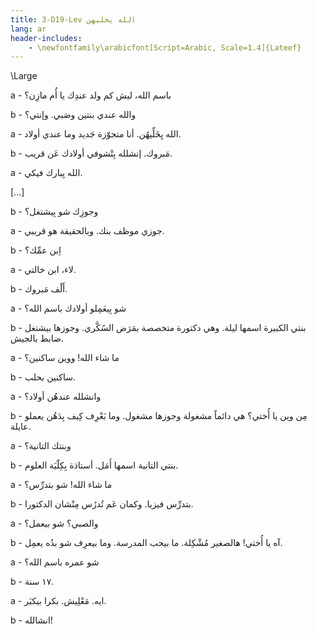 ```yaml
---
title: 3-D19-Lev الله يخليهن
lang: ar
header-includes:
    - \newfontfamily\arabicfont[Script=Arabic, Scale=1.4]{Lateef}
---
```


\Large

a - باسم الله، ليش كم ولد عندِك يا أُم مازِن؟

b - والله عندي بنتين وصَبي. وإنتي؟ 

a - الله يِخَلِّيهُن. أنا متجوّزة جَديد وما عندي أولاد.

b - مَبروك. إنشلله بِتْشوفي أولادك عَن قريب.

a - الله يِبارك فيكي.

[...]

b - وجوزِك شو بِيشتغل؟

a - جوزي موظف بنك. وبالحقيقة هو قريبي.

b - اِبن عمِّك؟

a - لاء، ابن خالتي.

b - أَلْف مَبروك. 

a - شو بِيعَمِلو أولادك باسم الله؟

b - بنتي الكبيرة اسمها ليلة. وهي دكتورة متخصصة بمَرَض السُكَّري. وجوزها بيشتغل ضابط بالجيش.

a - ما شاء الله! ووين ساكنين؟

b - ساكنين بحلب.

a - وانشلله عندهُن أولاد؟

b - مِن وين يا أُختي؟ هي دائماً مشغولة وجوزها مشغول. وما بَعْرِف كِيف بِدَهُن يعملو عايلة.

a - وبنتك التانية؟

b - بنتي التانية اسمها أَمَل. أستاذة بِكِلّيَة العلوم.

a - ما شاء الله! شو بتدرِّس؟

b - بتدرِّس فيزيا. وكمان عَم تُدرُس مِنْشان الدكتورا.

a - والصبي؟ شو بيعمل؟

b - آه يا أُختي! هالصغير مُشْكِلة. ما بيحب المدرسة. وما بيعرِف شو بدُه يعمِل.

a - شو عمره باسم الله؟

b - ١٧ سنة.

a - ايه. مَعْلِيش. بكرا بيكبَر.

b - انشالله!

